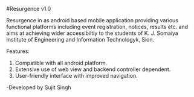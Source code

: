 #Resurgence v1.0

Resurgence in as android based mobile application providing various functional platforms including event registration, notices, results etc. and aims at achieving wider accessibiltiy to the students of K. J. Somaiya Institute of Engineering and Information Technologyk, Sion.

Features:
1. Compatible with all android platform.
2. Extensive use of web view and backend controller dependent.
3. User-friendly interface with improved navigation.

-Developed by Sujit Singh




